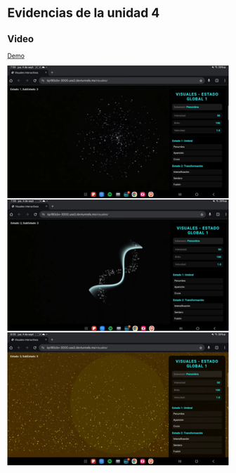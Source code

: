 # Evidencias de la unidad 4

## Video 


[Demo](https://youtu.be/L3MVZn6HCq4)

![](./Estado1.jpeg)
![](./Estado2.jpeg)
![](./Estado3.jpeg)

